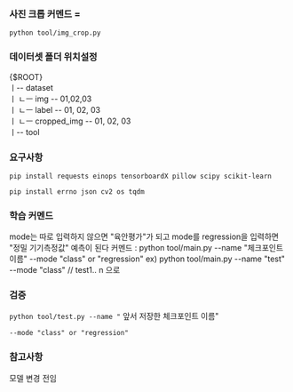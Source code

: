 
### 사진 크롭 커멘드 = 
```
python tool/img_crop.py
```


### 데이터셋 폴더 위치설정

  
{$ROOT}   
ㅣ-- dataset  
ㅣ      ㄴㅡ img -- 01,02,03   
ㅣ      ㄴㅡ label -- 01, 02, 03   
ㅣ      ㄴㅡ cropped_img -- 01, 02, 03  
ㅣ-- tool

  
### 요구사항
```
pip install requests einops tensorboardX pillow scipy scikit-learn
```
```
pip install errno json cv2 os tqdm
```

### 학습 커멘드
mode는 따로 입력하지 않으면 "육안평가"가 되고 mode를 regression을 입력하면 "정밀 기기측정값" 예측이 된다
커멘드 : python tool/main.py --name "체크포인트 이름" --mode "class" or "regression"
ex) python tool/main.py --name "test" --mode "class"  // test1.. n 으로

### 검증
```python tool/test.py --name "```
앞서 저장한 체크포인트 이름"
```
--mode "class" or "regression"
```


### 참고사항
모델 변경 전임

